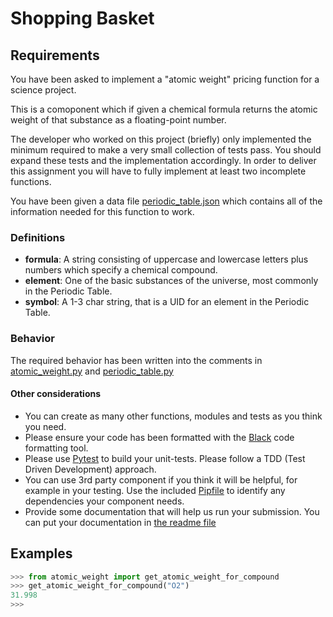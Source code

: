 # Shopping Basket

## Requirements

You have been asked to implement a "atomic weight" pricing function for a science project.

This is a comoponent which if given a chemical formula returns the atomic weight of that substance as a floating-point number. 

The developer who worked on this project (briefly) only implemented the minimum required to make a very small collection of tests pass. You should expand these tests and the implementation accordingly. In order to deliver this assignment you will have to fully implement at least two incomplete functions. 

You have been given a data file [periodic_table.json](periodic_table.json) which contains all of the information needed for this function to work.

### Definitions

* **formula**: A string consisting of uppercase and lowercase letters plus numbers which specify a chemical compound.
* **element**: One of the basic substances of the universe, most commonly in the Periodic Table.
* **symbol**: A 1-3 char string, that is a UID for an element in the Periodic Table.

### Behavior

The required behavior has been written into the comments in [atomic_weight.py](atomic_weight.py) and [periodic_table.py](periodic_table.py)

#### Other considerations

* You can create as many other functions, modules and tests as you think you need.
* Please ensure your code has been formatted with the [Black](https://github.com/psf/black) code formatting tool.
* Please use [Pytest](https://docs.pytest.org/en/latest/) to build your unit-tests. Please follow a TDD (Test Driven Development) approach.
* You can use 3rd party component if you think it will be helpful, for example in your testing. Use the included [Pipfile](Pipfile) to identify any dependencies your component needs. 
* Provide some documentation that will help us run your submission. You can put your documentation in [the readme file](./readme.md)

## Examples

```python
>>> from atomic_weight import get_atomic_weight_for_compound
>>> get_atomic_weight_for_compound("O2")
31.998
>>>
```

